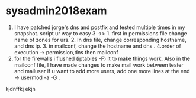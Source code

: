 # sysadmin2018exam
1. I have patched jorge's dns and postfix and tested multiple times in my snapshot. script ur way to easy 3 ->> 1. first in permissions file change name of zones for urs. 2. In dns file, change corresponding hostname, and dns ip. 3. in mailconf, change the hostname and dns . 4.order of execution -> permission,dns then mailconf
2. for the firewalls i flushed (iptables -F) it to make things work. Also in the mailconf file, I have made changes to make mail work between tester and mailuser if u want to add more users, add one more lines at the end -> usermod -a -G <username> .

kjdnffkj ekjn 
